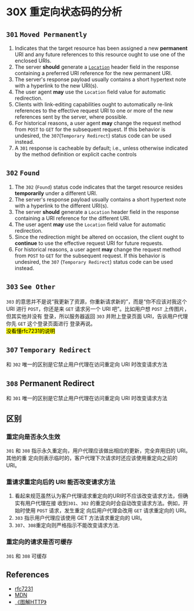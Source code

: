 # 30X 重定向状态码的分析


## `301` `Moved Permanently`
1. Indicates that the target resource has been assigned a new **permanent** URI
and any future references to this resource ought to use one of the enclosed URIs.
2. The server **should** generate a [`Location`](https://developer.mozilla.org/en-US/docs/Web/HTTP/Headers/Location)
header field in the response containing a preferred URI reference for the new
permanent URI.
3. The server's response payload usually contains a short hypertext note with a
    hyperlink to the new URI(s).
4. The user agent **may** use the `Location` field value for automatic
redirection.
5. Clients with link-editing capabilities ought to automatically re-link
references to the effective request URI to one or more of the new references
sent by the server, where possible.
6. For historical reasons, a user agent **may** change the request method from
`POST` to `GET` for the subsequent request. If this behavior is undesired, the
`307`(`Temporary Redirect`) status code can be used instead.
7. A `301` response is cacheable by default; i.e., unless otherwise indicated by
 the method definition or explicit cache controls


## `302` `Found`
1. The `302` (`Found`) status code indicates that the target resource resides
**temporarily** under a different URI.
2. The server's response payload usually contains a short hypertext note with a
hyperlink to the different URI(s).
3. The server **should** generate a `Location` header field in the response
containing a URI reference for the different URI.
4. The user agent **may** use the `Location` field value for automatic
redirection.
5. Since the redirection might be altered on occasion, the client ought to
**continue** to use the effective request URI for future requests.
6. For historical reasons, a user agent **may** change the request method from
`POST` to `GET` for the subsequent request.  If this behavior is undesired, the
`307` (`Temporary Redirect`) status code can be used instead.


## `303` `See Other`
`303` 的意思并不是说“我更新了资源，你重新请求新的”，而是“你不应该对我这个 URI 进行
`POST`，你还是来 `GET` 请求另一个 URI 吧”。比如用户想 `POST` 上传图片，但其实他并没有
登录，所以服务器返回 `303` 并附上登录页面 URI，告诉用户代理你先 `GET` 这个登录页面进行
登录再说。  
<mark>没看懂rfc7231的说明</mar>


## `307` `Temporary Redirect`
和 `302` 唯一的区别是它禁止用户代理在访问重定向 URI 时改变请求方法


## `308` Permanent Redirect
和 `301` 唯一的区别是它禁止用户代理在访问重定向 URI 时改变请求方法


## 区别
### 重定向是否永久生效
`301` 和 `308` 指示永久重定向，用户代理应该做出相应的更新，完全弃用旧的 URI。其他的重
定向则表示临时的，客户代理下次请求时还应该使用重定向之前的 URI。

### 重请求重定向后的 URI 能否改变请求方法
1. 看起来规范虽然认为客户代理请求重定向的URI时不应该改变请求方法，但确实有用户代理在接
收到`301`、`302` 的重定向时会自动改变请求方法。例如，开始时使用 `POST` 请求，发生重定
向后用户代理会改用 `GET` 请求重定向的 URI。
2. `303` 指示用户代理应该使用 GET 方法请求重定向的 URI。
3. `307`、`308`重定向则严格指示不能改变请求方法.

### 重定向的请求是否可缓存
`301` 和 `308` 可缓存


## References
* [rfc7231](https://tools.ietf.org/html/rfc7231)
* [MDN](https://developer.mozilla.org/en-US/docs/Web/HTTP/Status)
* [《图解HTTP》](http://www.ituring.com.cn/book/1229)
